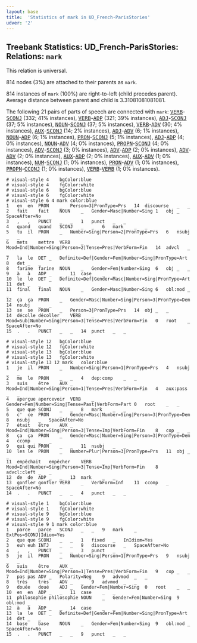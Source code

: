 ```yaml
---
layout: base
title:  'Statistics of mark in UD_French-ParisStories'
udver: '2'
---
```


## Treebank Statistics: UD_French-ParisStories: Relations: `mark`

This relation is universal.

814 nodes (3%) are attached to their parents as `mark`.

814 instances of `mark` (100%) are right-to-left (child precedes parent).
Average distance between parent and child is 3.31081081081081.

The following 21 pairs of parts of speech are connected with `mark`: <tt><a href="fr_parisstories-pos-VERB.html">VERB</a></tt>-<tt><a href="fr_parisstories-pos-SCONJ.html">SCONJ</a></tt> (332; 41% instances), <tt><a href="fr_parisstories-pos-VERB.html">VERB</a></tt>-<tt><a href="fr_parisstories-pos-ADP.html">ADP</a></tt> (321; 39% instances), <tt><a href="fr_parisstories-pos-ADJ.html">ADJ</a></tt>-<tt><a href="fr_parisstories-pos-SCONJ.html">SCONJ</a></tt> (37; 5% instances), <tt><a href="fr_parisstories-pos-NOUN.html">NOUN</a></tt>-<tt><a href="fr_parisstories-pos-SCONJ.html">SCONJ</a></tt> (37; 5% instances), <tt><a href="fr_parisstories-pos-VERB.html">VERB</a></tt>-<tt><a href="fr_parisstories-pos-ADV.html">ADV</a></tt> (30; 4% instances), <tt><a href="fr_parisstories-pos-AUX.html">AUX</a></tt>-<tt><a href="fr_parisstories-pos-SCONJ.html">SCONJ</a></tt> (14; 2% instances), <tt><a href="fr_parisstories-pos-ADJ.html">ADJ</a></tt>-<tt><a href="fr_parisstories-pos-ADV.html">ADV</a></tt> (6; 1% instances), <tt><a href="fr_parisstories-pos-NOUN.html">NOUN</a></tt>-<tt><a href="fr_parisstories-pos-ADP.html">ADP</a></tt> (6; 1% instances), <tt><a href="fr_parisstories-pos-PRON.html">PRON</a></tt>-<tt><a href="fr_parisstories-pos-SCONJ.html">SCONJ</a></tt> (5; 1% instances), <tt><a href="fr_parisstories-pos-ADJ.html">ADJ</a></tt>-<tt><a href="fr_parisstories-pos-ADP.html">ADP</a></tt> (4; 0% instances), <tt><a href="fr_parisstories-pos-NOUN.html">NOUN</a></tt>-<tt><a href="fr_parisstories-pos-ADV.html">ADV</a></tt> (4; 0% instances), <tt><a href="fr_parisstories-pos-PROPN.html">PROPN</a></tt>-<tt><a href="fr_parisstories-pos-SCONJ.html">SCONJ</a></tt> (4; 0% instances), <tt><a href="fr_parisstories-pos-ADV.html">ADV</a></tt>-<tt><a href="fr_parisstories-pos-SCONJ.html">SCONJ</a></tt> (3; 0% instances), <tt><a href="fr_parisstories-pos-ADV.html">ADV</a></tt>-<tt><a href="fr_parisstories-pos-ADP.html">ADP</a></tt> (2; 0% instances), <tt><a href="fr_parisstories-pos-ADV.html">ADV</a></tt>-<tt><a href="fr_parisstories-pos-ADV.html">ADV</a></tt> (2; 0% instances), <tt><a href="fr_parisstories-pos-AUX.html">AUX</a></tt>-<tt><a href="fr_parisstories-pos-ADP.html">ADP</a></tt> (2; 0% instances), <tt><a href="fr_parisstories-pos-AUX.html">AUX</a></tt>-<tt><a href="fr_parisstories-pos-ADV.html">ADV</a></tt> (1; 0% instances), <tt><a href="fr_parisstories-pos-NUM.html">NUM</a></tt>-<tt><a href="fr_parisstories-pos-SCONJ.html">SCONJ</a></tt> (1; 0% instances), <tt><a href="fr_parisstories-pos-PRON.html">PRON</a></tt>-<tt><a href="fr_parisstories-pos-ADV.html">ADV</a></tt> (1; 0% instances), <tt><a href="fr_parisstories-pos-PROPN.html">PROPN</a></tt>-<tt><a href="fr_parisstories-pos-CCONJ.html">CCONJ</a></tt> (1; 0% instances), <tt><a href="fr_parisstories-pos-VERB.html">VERB</a></tt>-<tt><a href="fr_parisstories-pos-VERB.html">VERB</a></tt> (1; 0% instances).


~~~ conllu
# visual-style 4	bgColor:blue
# visual-style 4	fgColor:white
# visual-style 6	bgColor:blue
# visual-style 6	fgColor:white
# visual-style 6 4 mark	color:blue
1	en	en	PRON	_	Person=3|PronType=Prs	14	discourse	_	_
2	fait	fait	NOUN	_	Gender=Masc|Number=Sing	1	obj	_	SpaceAfter=No
3	,	,	PUNCT	_	_	1	punct	_	_
4	quand	quand	SCONJ	_	_	6	mark	_	_
5	tu	il	PRON	_	Number=Sing|Person=2|PronType=Prs	6	nsubj	_	_
6	mets	mettre	VERB	_	Mood=Ind|Number=Sing|Person=2|Tense=Pres|VerbForm=Fin	14	advcl	_	_
7	la	le	DET	_	Definite=Def|Gender=Fem|Number=Sing|PronType=Art	8	det	_	_
8	farine	farine	NOUN	_	Gender=Fem|Number=Sing	6	obj	_	_
9	à	à	ADP	_	_	11	case	_	_
10	le	le	DET	_	Definite=Def|Gender=Masc|Number=Sing|PronType=Art	11	det	_	_
11	final	final	NOUN	_	Gender=Masc|Number=Sing	6	obl:mod	_	_
12	ça	ça	PRON	_	Gender=Masc|Number=Sing|Person=3|PronType=Dem	14	nsubj	_	_
13	se	se	PRON	_	Person=3|PronType=Prs	14	obj	_	_
14	décolle	décoller	VERB	_	Mood=Sub|Number=Sing|Person=3|Tense=Pres|VerbForm=Fin	0	root	_	SpaceAfter=No
15	.	.	PUNCT	_	_	14	punct	_	_

~~~


~~~ conllu
# visual-style 12	bgColor:blue
# visual-style 12	fgColor:white
# visual-style 13	bgColor:blue
# visual-style 13	fgColor:white
# visual-style 13 12 mark	color:blue
1	je	il	PRON	_	Number=Sing|Person=1|PronType=Prs	4	nsubj	_	_
2	me	le	PRON	_	_	4	dep:comp	_	_
3	suis	être	AUX	_	Mood=Ind|Number=Sing|Person=1|Tense=Pres|VerbForm=Fin	4	aux:pass	_	_
4	aperçue	apercevoir	VERB	_	Gender=Fem|Number=Sing|Tense=Past|VerbForm=Part	0	root	_	_
5	que	que	SCONJ	_	_	8	mark	_	_
6	c'	ce	PRON	_	Gender=Masc|Number=Sing|Person=3|PronType=Dem	8	nsubj	_	SpaceAfter=No
7	était	être	AUX	_	Mood=Ind|Number=Sing|Person=3|Tense=Imp|VerbForm=Fin	8	cop	_	_
8	ça	ça	PRON	_	Gender=Masc|Number=Sing|Person=3|PronType=Dem	4	ccomp	_	_
9	qui	qui	PRON	_	_	11	nsubj	_	_
10	les	le	PRON	_	Number=Plur|Person=3|PronType=Prs	11	obj	_	_
11	empêchait	empêcher	VERB	_	Mood=Ind|Number=Sing|Person=3|Tense=Imp|VerbForm=Fin	8	advcl:cleft	_	_
12	de	de	ADP	_	_	13	mark	_	_
13	gonfler	gonfler	VERB	_	VerbForm=Inf	11	ccomp	_	SpaceAfter=No
14	.	.	PUNCT	_	_	4	punct	_	_

~~~


~~~ conllu
# visual-style 1	bgColor:blue
# visual-style 1	fgColor:white
# visual-style 9	bgColor:blue
# visual-style 9	fgColor:white
# visual-style 9 1 mark	color:blue
1	parce	parce	SCONJ	_	_	9	mark	_	ExtPos=SCONJ|Idiom=Yes
2	que	que	SCONJ	_	_	1	fixed	_	InIdiom=Yes
3	euh	euh	INTJ	_	_	9	discourse	_	SpaceAfter=No
4	,	,	PUNCT	_	_	3	punct	_	_
5	je	il	PRON	_	Number=Sing|Person=1|PronType=Prs	9	nsubj	_	_
6	suis	être	AUX	_	Mood=Ind|Number=Sing|Person=1|Tense=Pres|VerbForm=Fin	9	cop	_	_
7	pas	pas	ADV	_	Polarity=Neg	9	advmod	_	_
8	très	très	ADV	_	_	9	advmod	_	_
9	douée	doué	ADJ	_	Gender=Fem|Number=Sing	0	root	_	_
10	en	en	ADP	_	_	11	case	_	_
11	philosophie	philosophie	NOUN	_	Gender=Fem|Number=Sing	9	obl:mod	_	_
12	à	à	ADP	_	_	14	case	_	_
13	la	le	DET	_	Definite=Def|Gender=Fem|Number=Sing|PronType=Art	14	det	_	_
14	base	base	NOUN	_	Gender=Fem|Number=Sing	9	obl:mod	_	SpaceAfter=No
15	.	.	PUNCT	_	_	9	punct	_	_

~~~


